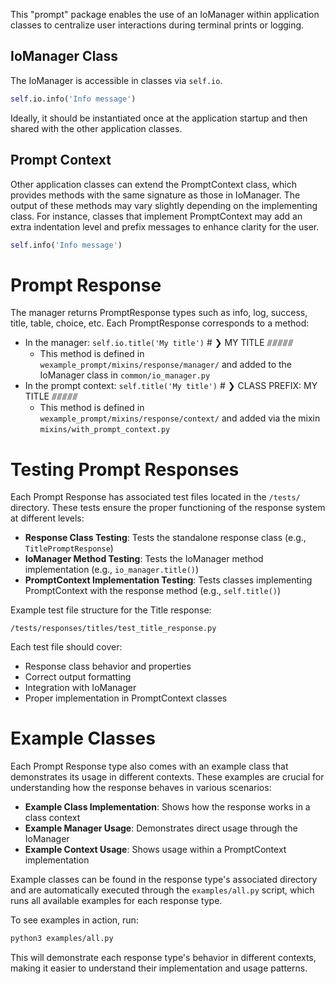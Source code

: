 This "prompt" package enables the use of an IoManager within application classes to centralize user interactions during terminal prints or logging.

## IoManager Class
The IoManager is accessible in classes via `self.io`.

```python
self.io.info('Info message')
```

Ideally, it should be instantiated once at the application startup and then shared with the other application classes.

## Prompt Context
Other application classes can extend the PromptContext class, which provides methods with the same signature as those in IoManager. The output of these methods may vary slightly depending on the implementing class. For instance, classes that implement PromptContext may add an extra indentation level and prefix messages to enhance clarity for the user.

```python
self.info('Info message')
```

# Prompt Response
The manager returns PromptResponse types such as info, log, success, title, table, choice, etc. Each PromptResponse corresponds to a method:
  - In the manager: `self.io.title('My title')`        # ❯ MY TITLE ⫻⫻⫻⫻⫻  
    - This method is defined in `wexample_prompt/mixins/response/manager/` and added to the IoManager class in `common/io_manager.py`
  - In the prompt context: `self.title('My title')`    # ❯ CLASS PREFIX: MY TITLE ⫻⫻⫻⫻⫻  
    - This method is defined in `wexample_prompt/mixins/response/context/` and added via the mixin `mixins/with_prompt_context.py`

# Testing Prompt Responses

Each Prompt Response has associated test files located in the `/tests/` directory. These tests ensure the proper functioning of the response system at different levels:

- **Response Class Testing**: Tests the standalone response class (e.g., `TitlePromptResponse`)
- **IoManager Method Testing**: Tests the IoManager method implementation (e.g., `io_manager.title()`)
- **PromptContext Implementation Testing**: Tests classes implementing PromptContext with the response method (e.g., `self.title()`)

Example test file structure for the Title response:
```
/tests/responses/titles/test_title_response.py
```

Each test file should cover:
- Response class behavior and properties
- Correct output formatting
- Integration with IoManager
- Proper implementation in PromptContext classes

# Example Classes

Each Prompt Response type also comes with an example class that demonstrates its usage in different contexts. These examples are crucial for understanding how the response behaves in various scenarios:

- **Example Class Implementation**: Shows how the response works in a class context
- **Example Manager Usage**: Demonstrates direct usage through the IoManager
- **Example Context Usage**: Shows usage within a PromptContext implementation

Example classes can be found in the response type's associated directory and are automatically executed through the `examples/all.py` script, which runs all available examples for each response type.

To see examples in action, run:
```bash
python3 examples/all.py
```

This will demonstrate each response type's behavior in different contexts, making it easier to understand their implementation and usage patterns.
